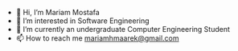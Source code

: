 - 👋 Hi, I’m Mariam Mostafa
- 👀 I’m interested in Software Engineering
- 🌱 I’m currently an undergraduate Computer Engineering Student
- 📫 How to reach me mariamhmaarek@gmail.com

<!---
mariamhmostafa/mariamhmostafa is a ✨ special ✨ repository because its `README.md` (this file) appears on your GitHub profile.
You can click the Preview link to take a look at your changes.
--->
